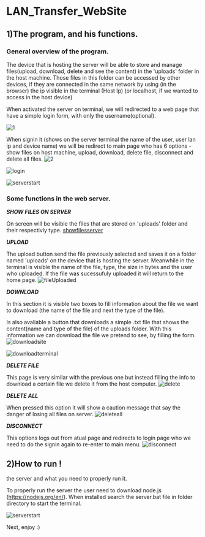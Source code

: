 # LAN_Transfer_WebSite

## 1)The program, and his functions.

### General overview of the program.
The device that is hosting the server will be able to store and manage files(upload, download, delete and see the content) in the 'uploads' folder in the host machine. Those files in this folder can be accessed by other devices, if they are connected in the same network by using (in the browser) the ip visible in the terminal (Host Ip) (or localhost, if we wanted to access in the host device)

When activated the server on terminal, we will redirected to a web page that have a simple login form, with only the username(optional).

![1](https://user-images.githubusercontent.com/61146730/135845518-ade374e4-1441-44ae-bd54-4a9f3e28133b.PNG)

When signin it (shows on the server terminal the name of the user, user lan ip and device name) we will be redirect to main page who has 6 options - show files on host machine, upload, download, delete file, disconnect and delete all files.
![2](https://user-images.githubusercontent.com/61146730/135845537-f6f27019-6b4e-4e29-9da9-9ab67ed06561.PNG)

![login](https://user-images.githubusercontent.com/61146730/135845566-da12e881-e5f0-4735-855b-a6f4658ce3c8.PNG)

![serverstart](https://user-images.githubusercontent.com/61146730/135846159-10ffc2e4-ac52-4d20-88a6-d36602c2330d.PNG)


### Some functions in the web server.
***SHOW FILES ON SERVER***

On screen will be visible the files that are stored on 'uploads' folder and their respectivly type.
[showfilesserver](https://user-images.githubusercontent.com/61146730/135845324-1a5c7097-547d-47f0-bf39-e23144bdf5b8.PNG)

***UPLOAD***

The upload button send the file previously selected and saves it on a folder named 'uploads' on the device that is hosting the server. Meanwhile in the terminal is visible the name of the file, type, the size in bytes and the user who uploaded.
If the file was sucessufuly uploaded it will return to the home page.
![fileUploaded](https://user-images.githubusercontent.com/61146730/135845372-69b2fa6f-7ab8-40f4-a55d-42365887c593.PNG)

***DOWNLOAD***

In this section it is visible two boxes to fill information about the file we want to download (the name of the file and next the type of the file).

Is also avaliable a button that downloads a simple .txt file that shows the content(name and type of the file) of the uploads folder. With this information we can download the file we pretend to see, by filling the form.
![downloadsite](https://user-images.githubusercontent.com/61146730/135845881-6ed77558-1a65-4529-b3af-cebf1e702f15.png)

![downloadterminal](https://user-images.githubusercontent.com/61146730/135845886-d4e3b4ff-618d-4d26-95bc-43d5ce499a2d.png)

***DELETE FILE***

This page is very similar with the previous one but instead filling the info to download a certain file we delete it from the host computer.
![delete](https://user-images.githubusercontent.com/61146730/135845975-e25bbd67-2ab5-4f28-94aa-f80990834e01.PNG)


***DELETE ALL***

When pressed this option it will show a caution message that say the danger of losing all files on server.
![deleteall](https://user-images.githubusercontent.com/61146730/135845418-20402add-cd43-48fe-9143-944fb354d486.PNG)

***DISCONNECT***

This options logs out from atual page and redirects to login page who we need to do the signin again to re-enter to main menu.
![disconnect](https://user-images.githubusercontent.com/61146730/135846034-d3fc5d74-413e-4b8e-9467-f3be8c24b1f3.PNG)


## 2)How to run !
the server and what you need to properly run it.

To properly run the server the user need to download node.js (https://nodejs.org/en/). When installed search the server.bat file in folder directory to start the terminal.

![serverstart](https://user-images.githubusercontent.com/61146730/135845276-30bddca6-bca6-4724-bb9d-ac8accf8913a.PNG)

Next, enjoy :)

